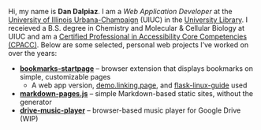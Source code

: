 
Hi, my name is **Dan Dalpiaz**. I am a _Web Application Developer_ at the [University of Illinois Urbana-Champaign](https://www.illinois.edu/) (UIUC) in the [University Library](https://www.library.illinois.edu/). I receieved a B.S. degree in Chemistry and Molecular & Cellular Biology at UIUC and am a [Certified Professional in Accessibility Core Competencies (CPACC)](https://www.credly.com/badges/f9d01b2d-f567-4348-9491-2bbb3235b107/public_url). Below are some selected, personal web projects I’ve worked on over the years:

- **[bookmarks-startpage](https://chromewebstore.google.com/detail/bookmarks-startpage/nkbcfcjndkpjejdfekeemdelppjdmlga)** – browser extension that displays bookmarks on simple, customizable pages
  - A web app version, [demo.linking.page](https://demo.linking.page/), and [flask-linux-guide](https://github.com/dandalpiaz/flask-linux-guide) used
- **[markdown-pages.js](https://dandalpiaz.github.io/markdown-pages.js/)** – simple Markdown-based static sites, without the generator
- **[drive-music-player](https://dandalpiaz.github.io/drive-music-player/)** – browser-based music player for Google Drive (WIP)

<!--
**dandalpiaz/dandalpiaz** is a ✨ _special_ ✨ repository because its `README.md` (this file) appears on your GitHub profile.

Here are some ideas to get you started:

- 🔭 I’m currently working on ...
- 🌱 I’m currently learning ...
- 👯 I’m looking to collaborate on ...
- 🤔 I’m looking for help with ...
- 💬 Ask me about ...
- 📫 How to reach me: ...
- 😄 Pronouns: ...
- ⚡ Fun fact: ...
-->
